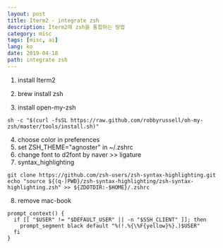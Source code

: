 ```yaml
---
layout: post
title: Iterm2 - integrate zsh
description: Iterm2에 zsh을 통합하는 방법
category: misc
tags: [misc, ai]
lang: ko
date: 2019-04-18
path: integrate zsh
---
```


1. install Iterm2
2. brew install zsh

3. install open-my-zsh
```
sh -c "$(curl -fsSL https://raw.github.com/robbyrussell/oh-my-zsh/master/tools/install.sh)"
```
4. choose color in preferences
5. set ZSH_THEME="agnoster" in ~/.zshrc
6. change font to d2font by naver >> ligature
7. syntax_highlighting

```
git clone https://github.com/zsh-users/zsh-syntax-highlighting.git
echo "source ${(q-)PWD}/zsh-syntax-highlighting/zsh-syntax-highlighting.zsh" >> ${ZDOTDIR:-$HOME}/.zshrc
```

8. remove mac-book

```
prompt_context() {
  if [[ "$USER" != "$DEFAULT_USER" || -n "$SSH_CLIENT" ]]; then
    prompt_segment black default "%(!.%{\%F{yellow}%}.)$USER"
  fi
}
```
